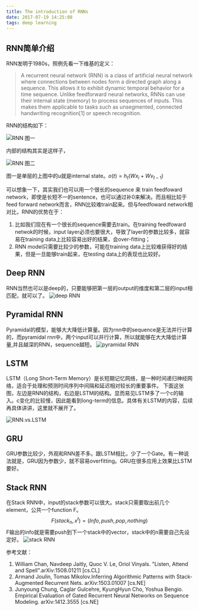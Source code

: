 ```yaml
---
title: The introduction of RNNs
date: 2017-07-19 14:25:08
tags: deep learning
---
```


RNN简单介绍
--
RNN发明于1980s，照例先看一下维基的定义：
>A recurrent neural network (RNN) is a class of artificial neural network where connections between nodes form a directed graph along a sequence. This allows it to exhibit dynamic temporal behavior for a time sequence. Unlike feedforward neural networks, RNNs can use their internal state (memory) to process sequences of inputs. This makes them applicable to tasks such as unsegmented, connected handwriting recognition[1] or speech recognition.

RNN的结构如下：

<!--more-->

![RNN 图一](/images/pic/640px-Recurrent_neural_network_unfold.svg.png)

内部的结构其实是这样子，

![RNN 图二](/images/pic/434px-Elman_srnn.png)

图一是单层的上图中的u就是internal state。$o(t)=h_t(Wx_i+Wv_{t-1})$

可以想象一下，其实我们也可以用一个很长的sequence 来 train feedfoward network，即使是长短不一的sentence，也可以通过补0来解决。而且相比较于feed forward network而言，RNN比较难train起来。但与feedfoward network相对比，RNN的优势在于：
1. 比如我们现在有一个很长的sequence需要去train。在training feedfoward netwok的时候，input layer必须也要很大，导致了layer的参数比较多，就容易在training data上比较容易出好的结果，会over-fitting；
2. RNN model只需要比较少的参数，可能在training data上比较难获得好的结果，但是一旦能够train起来，在testing data上的表现也比较好。

Deep RNN
--
RNN当然也可以是deep的，只要能够把第一层的output的维度和第二层的input相匹配，就可以了。
![deep RNN](/images/pic/deeprnn.png)

Pyramidal RNN
--
Pyramidal的模型，能够大大降低计算量。因为rnn中的sequence是无法并行计算的，而pyramidal rnn中，两个input可以并行计算，所以就能够在大大降低计算量,并且越深的RNN，sequence越短。
![pyramidal RNN](/images/pic/pyramidalrnn.png)


LSTM
--
LSTM（Long Short-Term Memory）是长短期记忆网络，是一种时间递归神经网络，适合于处理和预测时间序列中间隔和延迟相对较长的重要事件。
下面这张图，左边是RNN的结构，右边是LSTM的结构。显而易见LSTM多了一个c的输入。c变化的比较慢，因此能看到long-term的信息。具体有关LSTM的内容，后续再具体讲讲，这里就不展开了。

![RNN.vs.LSTM](/images/pic/lstmvsrnn.png)



GRU
--
GRU参数比较少，外观和RNN差不多。跟LSTM相比，少了一个Gate。有一种说法就是，GRU因为参数少，就不容易overfitting。GRU在很多应用上效果比LSTM要好。


Stack RNN
--
在Stack RNN中，input的stack参数可以很大。stack只需要取出前几个element，公共一个function F。
$$F(stack_n,x^t) = (Info,push,pop,nothing)$$
F输出的info就是需要push到下一个stack中的vector，stack中的n需要自己先设定好。
![stack RNN](/images/pic/stackrnn.png)

参考文献：
1. William Chan, Navdeep Jaitly, Quoc V. Le, Oriol Vinyals. "Listen, Attend and Spell".arXiv:1508.01211 [cs.CL]
2. Armand Joulin, Tomas Mikolov.Inferring Algorithmic Patterns with Stack-Augmented Recurrent Nets. arXiv:1503.01007 [cs.NE]
3. Junyoung Chung, Caglar Gulcehre, KyungHyun Cho, Yoshua Bengio. Empirical Evaluation of Gated Recurrent Neural Networks on Sequence Modeling. arXiv:1412.3555 [cs.NE]
